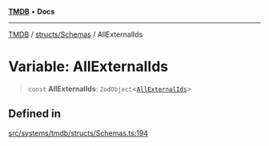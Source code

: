 [**TMDB**](../../../README.md) • **Docs**

***

[TMDB](../../../README.md) / [structs/Schemas](../README.md) / AllExternalIds

# Variable: AllExternalIds

> `const` **AllExternalIds**: `ZodObject`\<[`AllExternalIds`](../type-aliases/AllExternalIds.md)\>

## Defined in

[src/systems/tmdb/structs/Schemas.ts:194](https://github.com/Norviah/media-hub/blob/e3dc67aa1738d9ad44e6a4419ef7e26de86e1452/src/systems/tmdb/structs/Schemas.ts#L194)

